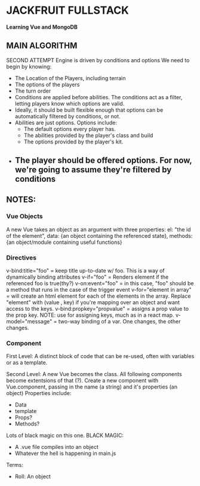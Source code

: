 # JACKFRUIT FULLSTACK
__Learning Vue and MongoDB__

## MAIN ALGORITHM
SECOND ATTEMPT
Engine is driven by conditions and options
We need to begin by knowing:
- The Location of the Players, including terrain
- The options of the players
- The turn order
- Conditions are applied before abilities. The conditions act as a filter, letting players know which options are valid. 
- Ideally, it should be built flexible enough that options can be automatically filtered by conditions, or not. 
- Abilities are just options. Options include:
   - The default options every player has.
   - The abilities provided by the player's class and build
   - The options provided by the player's kit.
- The player should be offered options. For now, we're going to assume they're filtered by conditions
   - 


## NOTES:
### Vue Objects
A new Vue takes an object as an argument with three properties:
el: "the id of the element",
data: {an object containing the referenced state},
methods: {an object/module containing useful functions}

### Directives
v-bind:title="foo" = keep title up-to-date w/ foo. This is a way of dynamically binding attributes
v-if="foo" = Renders element if the referenced foo is true(thy?)
v-on:event="foo" = in this case, "foo" should be a method that runs in the case of the trigger event
v-for="element in array" = will create an html element for each of the elements in the array. Replace "element" with (value , key) if you're mapping over an object and want access to the keys.
v-bind:propkey="propvalue" = assigns a prop value to the prop key. NOTE: use for assigning keys, much as in a react map.
v-model="message" = two-way binding of a var. One changes, the other changes.

### Component

First Level: A distinct block of code that can be re-used, often with variables or as a template.

Second Level: A new Vue becomes the class. All following components become extentsions of that (?). 
Create a new component with Vue.component, passing in the name (a string) and it's properties (an object)
Properties include:
- Data
- template
- Props?
- Methods?

Lots of black magic on this one.
BLACK MAGIC:
- A .vue file compiles into an object
- Whatever the hell is happening in main.js


Terms:
 - Roll:
    An object